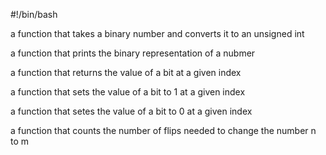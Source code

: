 #!/bin/bash

a function that takes a binary number and converts it to an unsigned int

a function that prints  the binary representation of a nubmer

a function that returns the value of a bit at a given index

a function that sets the value of a bit to 1 at a given index 

a function that setes the value of a bit to 0 at a given index

a function that counts the number of flips needed to change the number n to m
